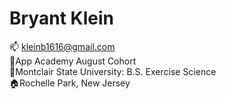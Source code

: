 # Bryant Klein

:mailbox: kleinb1616@gmail.com\
:book:App Academy August Cohort\
:school:Montclair State University: B.S. Exercise Science\
:house:Rochelle Park, New Jersey

